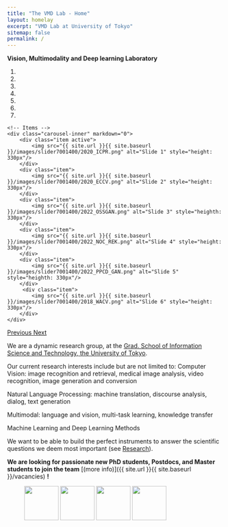 ```yaml
---
title: "The VMD Lab - Home"
layout: homelay
excerpt: "VMD Lab at University of Tokyo"
sitemap: false
permalink: /
---
```


**Vision, Multimodality and Deep learning Laboratory**


<div markdown="0" id="carousel" class="carousel slide" data-ride="carousel" data-interval="4000" data-pause="hover" >
    <!-- Menu -->
    <ol class="carousel-indicators">
        <li data-target="#carousel" data-slide-to="0" class="active"></li>
        <li data-target="#carousel" data-slide-to="1"></li>
        <li data-target="#carousel" data-slide-to="2"></li>
        <li data-target="#carousel" data-slide-to="3"></li>
        <li data-target="#carousel" data-slide-to="4"></li>
        <li data-target="#carousel" data-slide-to="5"></li>
        <li data-target="#carousel" data-slide-to="6"></li>
    </ol>

    <!-- Items -->
    <div class="carousel-inner" markdown="0">
        <div class="item active">
            <img src="{{ site.url }}{{ site.baseurl }}/images/slider7001400/2020_ICPR.png" alt="Slide 1" style="height: 330px"/>
        </div>
        <div class="item">
            <img src="{{ site.url }}{{ site.baseurl }}/images/slider7001400/2020_ECCV.png" alt="Slide 2" style="height: 330px"/>
        </div>
        <div class="item">
            <img src="{{ site.url }}{{ site.baseurl }}/images/slider7001400/2022_OSSGAN.png" alt="Slide 3" style="heighth: 330px"/>
        </div>
        <div class="item">
            <img src="{{ site.url }}{{ site.baseurl }}/images/slider7001400/2022_NOC_REK.png" alt="Slide 4" style="height: 330px"/>
        </div>
        <div class="item">
            <img src="{{ site.url }}{{ site.baseurl }}/images/slider7001400/2022_PPCD_GAN.png" alt="Slide 5" style="heighth: 330px"/>
        </div>       
         <div class="item">
            <img src="{{ site.url }}{{ site.baseurl }}/images/slider7001400/2018_WACV.png" alt="Slide 6" style="height: 330px"/>
        </div>
    </div>
  <a class="left carousel-control" href="#carousel" role="button" data-slide="prev">
    <span class="glyphicon glyphicon-chevron-left" aria-hidden="true"></span>
    <span class="sr-only">Previous</span>
  </a>
  <a class="right carousel-control" href="#carousel" role="button" data-slide="next">
    <span class="glyphicon glyphicon-chevron-right" aria-hidden="true"></span>
    <span class="sr-only">Next</span>
  </a>
</div>


We are a dynamic research group, at the [Grad. School of Information Science and Technology, the University of Tokyo](https://www.i.u-tokyo.ac.jp/index_e.shtml).

Our current research interests include but are not limited to: 
Computer Vision: image recognition and retrieval, medical image analysis, video recognition, image generation and conversion

Natural Language Processing: machine translation, discourse analysis, dialog, text generation

Multimodal: language and vision, multi-task learning, knowledge transfer

Machine Learning and Deep Learning Methods

We want to be able to build the perfect instruments to answer the scientific questions we deem most important (see [Research](research)). 

 **We are  looking for passionate new PhD students, Postdocs, and Master students to join the team** [(more info)]({{ site.url }}{{ site.baseurl }}/vacancies) **!**




<figure class="fourth">
  <img src="{{ site.url }}{{ site.baseurl }}/images/logopic/Utokyo.png" style="width: 80px">
  <img src="{{ site.url }}{{ site.baseurl }}/images/logopic/UtokyoG.png" style="width: 80px">
  <img src="{{ site.url }}{{ site.baseurl }}/images/logopic/kyotoU.png" style="width: 80px">
  <img src="{{ site.url }}{{ site.baseurl }}/images/logopic/kyotoUG.png" style="width: 80px">
</figure>
